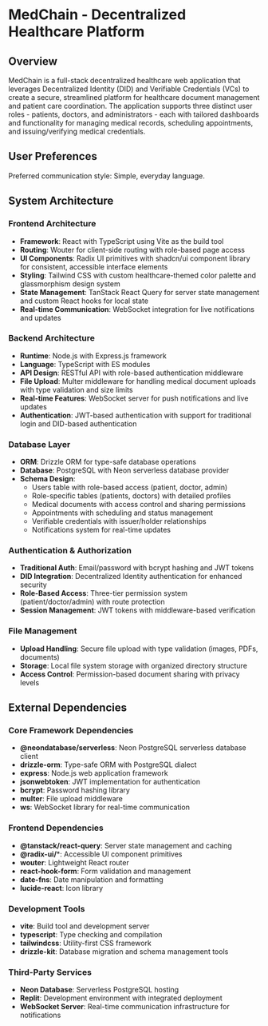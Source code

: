 # MedChain - Decentralized Healthcare Platform

## Overview

MedChain is a full-stack decentralized healthcare web application that leverages Decentralized Identity (DID) and Verifiable Credentials (VCs) to create a secure, streamlined platform for healthcare document management and patient care coordination. The application supports three distinct user roles - patients, doctors, and administrators - each with tailored dashboards and functionality for managing medical records, scheduling appointments, and issuing/verifying medical credentials.

## User Preferences

Preferred communication style: Simple, everyday language.

## System Architecture

### Frontend Architecture
- **Framework**: React with TypeScript using Vite as the build tool
- **Routing**: Wouter for client-side routing with role-based page access
- **UI Components**: Radix UI primitives with shadcn/ui component library for consistent, accessible interface elements
- **Styling**: Tailwind CSS with custom healthcare-themed color palette and glassmorphism design system
- **State Management**: TanStack React Query for server state management and custom React hooks for local state
- **Real-time Communication**: WebSocket integration for live notifications and updates

### Backend Architecture
- **Runtime**: Node.js with Express.js framework
- **Language**: TypeScript with ES modules
- **API Design**: RESTful API with role-based authentication middleware
- **File Upload**: Multer middleware for handling medical document uploads with type validation and size limits
- **Real-time Features**: WebSocket server for push notifications and live updates
- **Authentication**: JWT-based authentication with support for traditional login and DID-based authentication

### Database Layer
- **ORM**: Drizzle ORM for type-safe database operations
- **Database**: PostgreSQL with Neon serverless database provider
- **Schema Design**: 
  - Users table with role-based access (patient, doctor, admin)
  - Role-specific tables (patients, doctors) with detailed profiles
  - Medical documents with access control and sharing permissions
  - Appointments with scheduling and status management
  - Verifiable credentials with issuer/holder relationships
  - Notifications system for real-time updates

### Authentication & Authorization
- **Traditional Auth**: Email/password with bcrypt hashing and JWT tokens
- **DID Integration**: Decentralized Identity authentication for enhanced security
- **Role-Based Access**: Three-tier permission system (patient/doctor/admin) with route protection
- **Session Management**: JWT tokens with middleware-based verification

### File Management
- **Upload Handling**: Secure file upload with type validation (images, PDFs, documents)
- **Storage**: Local file system storage with organized directory structure
- **Access Control**: Permission-based document sharing with privacy levels

## External Dependencies

### Core Framework Dependencies
- **@neondatabase/serverless**: Neon PostgreSQL serverless database client
- **drizzle-orm**: Type-safe ORM with PostgreSQL dialect
- **express**: Node.js web application framework
- **jsonwebtoken**: JWT implementation for authentication
- **bcrypt**: Password hashing library
- **multer**: File upload middleware
- **ws**: WebSocket library for real-time communication

### Frontend Dependencies
- **@tanstack/react-query**: Server state management and caching
- **@radix-ui/***: Accessible UI component primitives
- **wouter**: Lightweight React router
- **react-hook-form**: Form validation and management
- **date-fns**: Date manipulation and formatting
- **lucide-react**: Icon library

### Development Tools
- **vite**: Build tool and development server
- **typescript**: Type checking and compilation
- **tailwindcss**: Utility-first CSS framework
- **drizzle-kit**: Database migration and schema management tools

### Third-Party Services
- **Neon Database**: Serverless PostgreSQL hosting
- **Replit**: Development environment with integrated deployment
- **WebSocket Server**: Real-time communication infrastructure for notifications